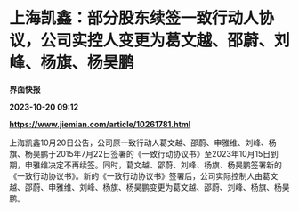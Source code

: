 # 上海凯鑫：部分股东续签一致行动人协议，公司实控人变更为葛文越、邵蔚、刘峰、杨旗、杨昊鹏
**界面快报**

**2023-10-20 09:12**

**https://www.jiemian.com/article/10261781.html**

上海凯鑫10月20日公告，公司原一致行动人葛文越、邵蔚、申雅维、刘峰、杨旗、杨昊鹏于2015年7月22日签署的《一致行动协议书》至2023年10月15日到期，申雅维决定不再续签。同时，葛文越、邵蔚、刘峰、杨旗、杨昊鹏签署新的《一致行动协议书》。新的《一致行动协议书》签署后，公司实际控制人由葛文越、邵蔚、申雅维、刘峰、杨旗、杨昊鹏变更为葛文越、邵蔚、刘峰、杨旗、杨昊鹏。